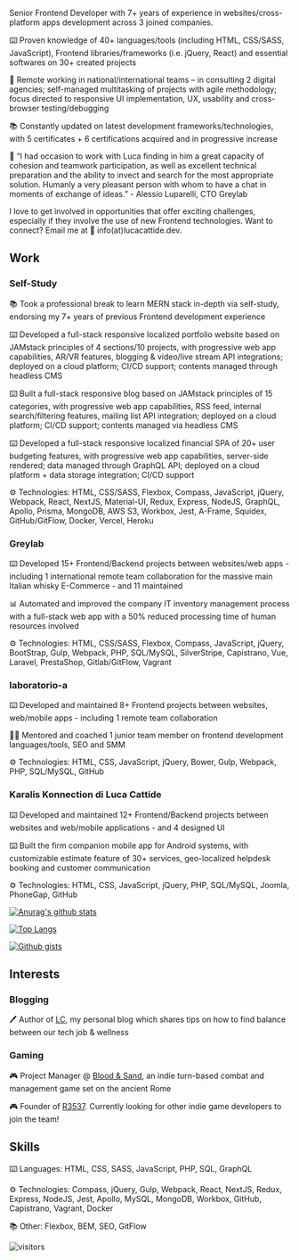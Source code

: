 <!--
**lucacattide/lucacattide** is a ✨ _special_ ✨ repository because its `README.md` (this file) appears on your GitHub profile.

Here are some ideas to get you started:

- 🔭 I’m currently working on ...
- 🌱 I’m currently learning ...
- 👯 I’m looking to collaborate on ...
- 🤔 I’m looking for help with ...
- 💬 Ask me about ...
- 📫 How to reach me: ...
- 😄 Pronouns: ...
- ⚡ Fun fact: ...
-->

Senior Frontend Developer with 7+ years of experience in websites/cross-platform apps development across 3 joined companies.

⌨️ Proven knowledge of 40+ languages/tools (including HTML, CSS/SASS, JavaScript), Frontend libraries/frameworks (i.e. jQuery, React) and essential softwares on 30+ created projects

👥 Remote working in national/international teams – in consulting 2 digital agencies; self-managed multitasking of projects with agile methodology; focus directed to responsive UI implementation, UX, usability and cross-browser testing/debugging

📚 Constantly updated on latest development frameworks/technologies, with 5 certificates + 6 certifications acquired and in progressive increase

💬 “I had occasion to work with Luca finding in him a great capacity of cohesion and teamwork participation, as well as excellent technical preparation and the ability to invect and search for the most appropriate solution. Humanly a very pleasant person with whom to have a chat in moments of exchange of ideas.” - Alessio Luparelli, CTO Greylab

I love to get involved in opportunities that offer exciting challenges, especially if they involve the use of new Frontend technologies. Want to connect? Email me at 📧 info(at)lucacattide.dev. 

## Work

### Self-Study

📚 Took a professional break to learn MERN stack in-depth via self-study, endorsing my 7+ years of previous Frontend development experience

⌨️ Developed a full-stack responsive localized portfolio website based on JAMstack principles of 4 sections/10 projects, with progressive web app capabilities, AR/VR features, blogging & video/live stream API integrations; deployed on a cloud platform; CI/CD support; contents managed through headless CMS

⌨️ Built a full-stack responsive blog based on JAMstack principles of 15 categories, with progressive web app capabilities, RSS feed, internal search/filtering features, mailing list API integration; deployed on a cloud platform; CI/CD support; contents managed via headless CMS

⌨️ Developed a full-stack responsive localized financial SPA of 20+ user budgeting features, with progressive web app capabilities, server-side rendered; data managed through GraphQL API; deployed on a cloud platform + data storage integration; CI/CD support

⚙️ Technologies: HTML, CSS/SASS, Flexbox, Compass, JavaScript, jQuery, Webpack, React, NextJS, Material-UI, Redux, Express, NodeJS, GraphQL, Apollo, Prisma, MongoDB, AWS S3, Workbox, Jest, A-Frame, Squidex, GitHub/GitFlow, Docker, Vercel, Heroku

### Greylab

⌨️ Developed 15+ Frontend/Backend projects between websites/web apps - including 1 international remote team collaboration for the massive main Italian whisky E-Commerce - and 11 maintained

📊 Automated and improved the company IT inventory management process with a full-stack web app with a 50% reduced processing time of human resources involved

⚙️ Technologies: HTML, CSS/SASS, Flexbox, Compass, JavaScript, jQuery, BootStrap, Gulp, Webpack, PHP, SQL/MySQL, SilverStripe, Capistrano, Vue, Laravel, PrestaShop, Gitlab/GitFlow, Vagrant

### laboratorio-a

⌨️ Developed and maintained 8+ Frontend projects between websites, web/mobile apps - including 1 remote team collaboration

👨‍🏫 Mentored and coached 1 junior team member on frontend development languages/tools, SEO and SMM

⚙️ Technologies: HTML, CSS, JavaScript, jQuery, Bower, Gulp, Webpack, PHP, SQL/MySQL, GitHub

### Karalis Konnection di Luca Cattide

⌨️ Developed and maintained 12+ Frontend/Backend projects between websites and web/mobile applications - and 4 designed UI

⌨️ Built the firm companion mobile app for Android systems, with customizable estimate feature of 30+ services, geo-localized helpdesk booking and customer communication

⚙️ Technologies: HTML, CSS, JavaScript, jQuery, PHP, SQL/MySQL, Joomla, PhoneGap, GitHub

[![Anurag's github stats](https://github-readme-stats.vercel.app/api?username=lucacattide&count_private=true&include_all_commits=true&show_icons=true&title_color=#918D85&text_color=#43739B&icon_color=#918D85&bg_color=#ffffff)](https://github.com/anuraghazra/github-readme-stats)

[![Top Langs](https://github-readme-stats.vercel.app/api/top-langs/?username=lucacattide&layout=compact)](https://github.com/anuraghazra/github-readme-stats)

[![Github gists](https://gist-count.vercel.app/api?username=lucacattide)](https://gist.github.com/REPLACE_WITH_YOUR_USERNAME)

## Interests

### Blogging

🖊️ Author of [LC](https://blog.lucacattide.dev), my personal blog which shares tips on how to find balance between our tech job & wellness

### Gaming

🎮 Project Manager @ [Blood & Sand](https://github.com/blood-sand), an indie turn-based combat and management game set on the ancient Rome 

🎮 Founder of [R3537](https://github.com/r3537). Currently looking for other indie game developers to join the team!

## Skills

⌨️ Languages: HTML, CSS, SASS, JavaScript, PHP, SQL, GraphQL

⚙️ Technologies: Compass, jQuery, Gulp, Webpack, React, NextJS, Redux, Express, NodeJS, Jest, Apollo, MySQL, MongoDB, Workbox, GitHub, Capistrano, Vagrant, Docker

📚 Other: Flexbox, BEM, SEO, GitFlow

![visitors](https://visitor-badge.glitch.me/badge?page_id=lucacattide)
